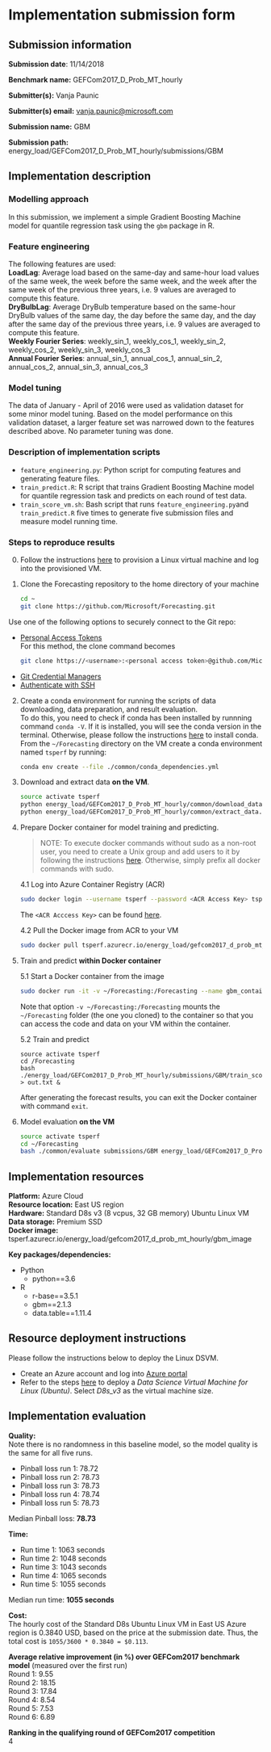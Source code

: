 # Implementation submission form

## Submission information

**Submission date**: 11/14/2018

**Benchmark name:** GEFCom2017_D_Prob_MT_hourly

**Submitter(s):** Vanja Paunic

**Submitter(s) email:** vanja.paunic@microsoft.com

**Submission name:** GBM

**Submission path:** energy_load/GEFCom2017_D_Prob_MT_hourly/submissions/GBM


## Implementation description

### Modelling approach

In this submission, we implement a simple Gradient Boosting Machine model for quantile regression task using the `gbm` package in R.

### Feature engineering

The following features are used:  
**LoadLag**: Average load based on the same-day and same-hour load values of the same week, the week before the same week, and the week after the same week of the previous three years, i.e. 9 values are averaged to compute this feature.  
**DryBulbLag**:  Average DryBulb temperature based on the same-hour DryBulb values of the same day, the day before the same day, and the day after the same day of the previous three years, i.e. 9 values are averaged to compute this feature.  
**Weekly Fourier Series**: weekly_sin_1, weekly_cos_1,  weekly_sin_2, weekly_cos_2, weekly_sin_3, weekly_cos_3  
**Annual Fourier Series**: annual_sin_1, annual_cos_1, annual_sin_2, annual_cos_2, annual_sin_3, annual_cos_3  

### Model tuning

The data of January - April of 2016 were used as validation dataset for some minor model tuning. Based on the model performance on this validation dataset, a larger feature set was narrowed down to the features described above. No parameter tuning was done.

### Description of implementation scripts

* `feature_engineering.py`: Python script for computing features and generating feature files.
* `train_predict.R`: R script that trains Gradient Boosting Machine model for quantile regression task and predicts on each round of test data.
* `train_score_vm.sh`: Bash script that runs `feature_engineering.py`and `train_predict.R` five times to generate five submission files and measure model running time.

### Steps to reproduce results

0. Follow the instructions [here](#resource-deployment-instructions) to provision a Linux virtual machine and log into the provisioned
VM.

1. Clone the Forecasting repository to the home directory of your machine

    ```bash
    cd ~
    git clone https://github.com/Microsoft/Forecasting.git
    ```
  Use one of the following options to securely connect to the Git repo:
  * [Personal Access Tokens](https://help.github.com/articles/creating-a-personal-access-token-for-the-command-line/)  
  For this method, the clone command becomes
    ```bash
    git clone https://<username>:<personal access token>@github.com/Microsoft/Forecasting.git
    ```
  * [Git Credential Managers](https://github.com/Microsoft/Git-Credential-Manager-for-Windows)
  * [Authenticate with SSH](https://help.github.com/articles/connecting-to-github-with-ssh/)


2. Create a conda environment for running the scripts of data downloading, data preparation, and result evaluation.   
To do this, you need to check if conda has been installed by runnning command `conda -V`. If it is installed, you will see the conda version in the terminal. Otherwise, please follow the instructions [here](https://conda.io/docs/user-guide/install/linux.html) to install conda.  
From the `~/Forecasting` directory on the VM create a conda environment named `tsperf` by running:

   ```bash
   conda env create --file ./common/conda_dependencies.yml
   ```

3. Download and extract data **on the VM**.

    ```bash
    source activate tsperf
    python energy_load/GEFCom2017_D_Prob_MT_hourly/common/download_data.py
    python energy_load/GEFCom2017_D_Prob_MT_hourly/common/extract_data.py
    ```

4. Prepare Docker container for model training and predicting.  

   > NOTE: To execute docker commands without sudo as a non-root user, you need to create a Unix group and add users to it by following the instructions [here](https://docs.docker.com/install/linux/linux-postinstall/#manage-docker-as-a-non-root-user). Otherwise, simply prefix all docker commands with sudo.

   4.1 Log into Azure Container Registry (ACR)

   ```bash
   sudo docker login --username tsperf --password <ACR Access Key> tsperf.azurecr.io
   ```

   The `<ACR Acccess Key>` can be found [here](https://github.com/Microsoft/Forecasting/blob/master/common/key.txt).   

   4.2 Pull the Docker image from ACR to your VM

   ```bash
   sudo docker pull tsperf.azurecr.io/energy_load/gefcom2017_d_prob_mt_hourly/gbm_image:v1
   ```

5. Train and predict **within Docker container**

    5.1 Start a Docker container from the image  

   ```bash
   sudo docker run -it -v ~/Forecasting:/Forecasting --name gbm_container tsperf.azurecr.io/energy_load/gefcom2017_d_prob_mt_hourly/gbm_image:v1
   ```

   Note that option `-v ~/Forecasting:/Forecasting` mounts the `~/Forecasting` folder (the one you cloned) to the container so that you can access the code and data on your VM within the container.

   5.2 Train and predict  

   ```
   source activate tsperf
   cd /Forecasting
   bash ./energy_load/GEFCom2017_D_Prob_MT_hourly/submissions/GBM/train_score_vm.sh > out.txt &
   ```
   After generating the forecast results, you can exit the Docker container with command `exit`.

6. Model evaluation **on the VM**

    ```bash
    source activate tsperf
    cd ~/Forecasting
    bash ./common/evaluate submissions/GBM energy_load/GEFCom2017_D_Prob_MT_hourly
    ```

## Implementation resources

**Platform:** Azure Cloud  
**Resource location:** East US region   
**Hardware:** Standard D8s v3 (8 vcpus, 32 GB memory) Ubuntu Linux VM
**Data storage:** Premium SSD  
**Docker image:** tsperf.azurecr.io/energy_load/gefcom2017_d_prob_mt_hourly/gbm_image  

**Key packages/dependencies:**
  * Python
    - python==3.6    
  * R
    - r-base==3.5.1  
    - gbm==2.1.3
    - data.table==1.11.4

## Resource deployment instructions
Please follow the instructions below to deploy the Linux DSVM.
  - Create an Azure account and log into [Azure portal](portal.azure.com/)
  - Refer to the steps [here](https://docs.microsoft.com/en-us/azure/machine-learning/data-science-virtual-machine/dsvm-ubuntu-intro) to deploy a *Data Science Virtual Machine for Linux (Ubuntu)*.  Select *D8s_v3* as the virtual machine size.

## Implementation evaluation
**Quality:**  
Note there is no randomness in this baseline model, so the model quality is the same for all five runs.

* Pinball loss run 1: 78.72
* Pinball loss run 2: 78.73
* Pinball loss run 3: 78.73
* Pinball loss run 4: 78.74
* Pinball loss run 5: 78.73

Median Pinball loss: **78.73**

**Time:**

* Run time 1: 1063 seconds
* Run time 2: 1048 seconds
* Run time 3: 1043 seconds
* Run time 4: 1065 seconds
* Run time 5: 1055 seconds

Median run time: **1055 seconds**

**Cost:**  
The hourly cost of the Standard D8s Ubuntu Linux VM in East US Azure region is 0.3840 USD, based on the price at the submission date. Thus, the total cost is `1055/3600 * 0.3840 = $0.113`.

**Average relative improvement (in %) over GEFCom2017 benchmark model**  (measured over the first run)  
Round 1: 9.55  
Round 2: 18.15  
Round 3: 17.84   
Round 4: 8.54  
Round 5: 7.53  
Round 6: 6.89  

**Ranking in the qualifying round of GEFCom2017 competition**  
4
